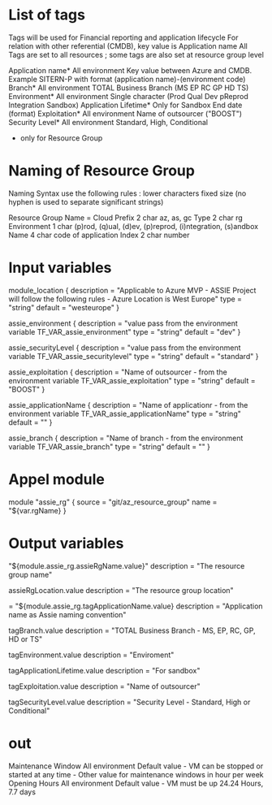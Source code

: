# List of tags

Tags will be used for Financial reporting and application lifecycle
For relation with other referential (CMDB), key value is Application name
All Tags are set to all resources ; some tags are also set at resource group level

Application name*        All environment     Key value between Azure and CMDB. Example SITERN-P with format (application name)-(environment code)
Branch*                  All environment     TOTAL Business Branch (MS EP RC GP HD TS)
Environment*             All environment     Single character (Prod Qual Dev pReprod Integration Sandbox)
Application Lifetime*    Only for Sandbox    End date (format)
Exploitation*            All environment     Name of outsourcer ("BOOST")
Security Level*          All environment     Standard, High, Conditional

* only for Resource Group

# Naming of Resource Group

Naming Syntax use the following rules :
    lower characters
    fixed size (no hyphen is used to separate significant strings)

Resource Group Name = 
    Cloud Prefix    2 char  az, as, gc
    Type            2 char  rg
    Environment     1 char  (p)rod, (q)ual, (d)ev, (p)reprod, (i)ntegration, (s)andbox
    Name            4 char  code of application
    Index           2 char  number

# Input variables

module_location {
    description = "Applicable to Azure MVP - ASSIE Project will follow the following rules - Azure Location is West Europe"
    type        = "string"
    default     = "westeurope"
}

assie_environment {
    description = "value pass from the environment variable TF_VAR_assie_environment"
    type        = "string"
    default     = "dev"
}

assie_securityLevel {
    description = "value pass from the environment variable TF_VAR_assie_securitylevel"
    type        = "string"
    default     = "standard"
}

assie_exploitation {
    description = "Name of outsourcer - from the environment variable TF_VAR_assie_exploitation"
    type        = "string"
    default     = "BOOST"
}

assie_applicationName {
    description = "Name of applicationr - from the environment variable TF_VAR_assie_applicationName"
    type        = "string"
    default     = ""
}

assie_branch {
    description = "Name of branch - from the environment variable TF_VAR_assie_branch"
    type        = "string"
    default     = ""
}

# Appel module

module "assie_rg" {
  source = "git/az_resource_group"
  name   = "${var.rgName}
}

# Output variables
"${module.assie_rg.assieRgName.value}"
  description = "The resource group name"

assieRgLocation.value
  description = "The resource group location"

= "${module.assie_rg.tagApplicationName.value}
  description = "Application name as Assie naming convention"

tagBranch.value
  description = "TOTAL Business Branch - MS, EP, RC, GP, HD or TS"

tagEnvironment.value
  description = "Enviroment"

tagApplicationLifetime.value
  description = "For sandbox"

tagExploitation.value
  description = "Name of outsourcer"

tagSecurityLevel.value
  description = "Security Level - Standard, High or Conditional"

  # out
Maintenance Window       All environment     Default value - VM can be stopped or started at any time - Other value for maintenance windows in hour per week
Opening Hours            All environment     Default value - VM must be up 24.24 Hours, 7.7 days
